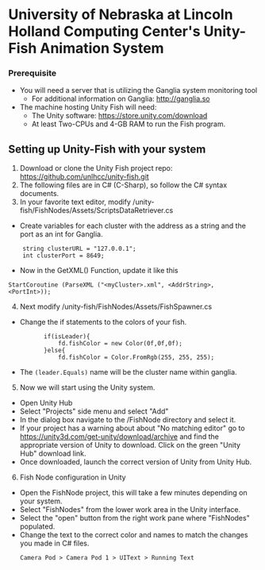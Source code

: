 # University of Nebraska at Lincoln Holland Computing Center's Unity-Fish Animation System

### Prerequisite
* You will need a server that is utilizing the Ganglia system monitoring tool
  * For additional information on Ganglia: http://ganglia.so
* The machine hosting Unity Fish will need:
  * The Unity software: https://store.unity.com/download
  * At least Two-CPUs and 4-GB RAM to run the Fish program.

## Setting up Unity-Fish with your system

1. Download or clone the Unity Fish project repo: https://github.com/unlhcc/unity-fish.git
2. The following files are in C# (C-Sharp), so follow the C# syntax documents.
3. In your favorite text editor, modify /unity-fish/FishNodes/Assets/ScriptsDataRetriever.cs
  * Create variables for each cluster with the address as a string and the port as an int for Ganglia.
  ``` FishSpawner fishSpawner;
      string clusterURL = "127.0.0.1";
      int clusterPort = 8649;
  ```
  * Now in the GetXML() Function,  update it like this
  
  ```
  StartCoroutine (ParseXML ("<myCluster>.xml", <AddrString>, <PortInt>));
  ```
4. Next modify /unity-fish/FishNodes/Assets/FishSpawner.cs
  * Change the if statements to the colors of your fish.
  ```if (leader.Equals ("myCluster")) {
			if(isLeader){
				fd.fishColor = new Color(0f,0f,0f);
			}else{
				fd.fishColor = Color.FromRgb(255, 255, 255);
  ```
  
  * The `(leader.Equals)` name will be the cluster name within ganglia.
5. Now we will start using the Unity system.
  * Open Unity Hub
  * Select "Projects" side menu and select "Add"
  * In the dialog box navigate to the /FishNode directory and select it.
  * If your project has a warning about about "No matching editor" go to https://unity3d.com/get-unity/download/archive and find the appropriate version of Unity to download. Click on the green "Unity Hub" download link.
  * Once downloaded, launch the correct version of Unity from Unity Hub.
6. Fish Node configuration in Unity
  * Open the FishNode project, this will take a few minutes depending on your system.
  * Select "FishNodes" from the lower work area in the Unity interface.
  * Select the "open" button from the right work pane where "FishNodes" populated.
  * Change the text to the correct color and names to match the changes you made in C# files.
  	```
	Camera Pod > Camera Pod 1 > UIText > Running Text
	```
